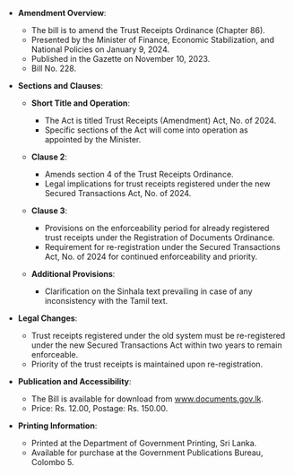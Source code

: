 - **Amendment Overview**:
  - The bill is to amend the Trust Receipts Ordinance (Chapter 86).
  - Presented by the Minister of Finance, Economic Stabilization, and National Policies on January 9, 2024.
  - Published in the Gazette on November 10, 2023.
  - Bill No. 228.

- **Sections and Clauses**:
  - **Short Title and Operation**:
    - The Act is titled Trust Receipts (Amendment) Act, No. of 2024.
    - Specific sections of the Act will come into operation as appointed by the Minister.

  - **Clause 2**:
    - Amends section 4 of the Trust Receipts Ordinance.
    - Legal implications for trust receipts registered under the new Secured Transactions Act, No. of 2024.

  - **Clause 3**:
    - Provisions on the enforceability period for already registered trust receipts under the Registration of Documents Ordinance.
    - Requirement for re-registration under the Secured Transactions Act, No. of 2024 for continued enforceability and priority.

  - **Additional Provisions**:
    - Clarification on the Sinhala text prevailing in case of any inconsistency with the Tamil text.

- **Legal Changes**:
  - Trust receipts registered under the old system must be re-registered under the new Secured Transactions Act within two years to remain enforceable.
  - Priority of the trust receipts is maintained upon re-registration.

- **Publication and Accessibility**:
  - The Bill is available for download from www.documents.gov.lk.
  - Price: Rs. 12.00, Postage: Rs. 150.00. 

- **Printing Information**:
  - Printed at the Department of Government Printing, Sri Lanka.
  - Available for purchase at the Government Publications Bureau, Colombo 5.